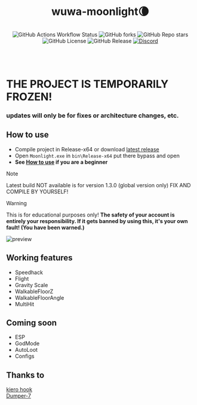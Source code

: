 <div align="center">
<h1>wuwa-moonlight🌘</h1></br>
<img alt="GitHub Actions Workflow Status" src="https://img.shields.io/github/actions/workflow/status/chadlrnsn/wuwa-moonlight/msbuild.yml?branch=master">
<img alt="GitHub forks" src="https://img.shields.io/github/forks/chadlrnsn/wuwa-moonlight">
<img alt="GitHub Repo stars" src="https://img.shields.io/github/stars/chadlrnsn/wuwa-moonlight">
<img alt="GitHub License" src="https://img.shields.io/github/license/chadlrnsn/wuwa-moonlight">
<img alt="GitHub Release" src="https://img.shields.io/github/v/release/chadlrnsn/wuwa-moonlight">
<a href="https://discord.gg/RJuN8UG4MJ"><img alt="Discord" src="https://img.shields.io/discord/1246834050119893064?logo=discord"></a>
</div>
</br></br></br>

# THE PROJECT IS TEMPORARILY FROZEN!
### updates will only be for fixes or architecture changes, etc.

## How to use
- Compile project in Release-x64 or download [latest release](https://github.com/chadlrnsn/wuwa-moonlight/releases)
- Open `Moonlight.exe` in `bin\Release-x64` put there bypass and open
- **See [How to use](HowToUse.md) if you are a beginner**

> [!Note]
> Latest build NOT available is for version 1.3.0 (global version only) 
> FIX AND COMPILE BY YOURSELF!



> [!Warning]
> This is for educational purposes only!
> **The safety of your account is entirely your responsibility. If it gets banned by using this, it's your own fault! (You have been warned.)**


![preview](https://i.imgur.com/OJwrALG.jpeg)

## Working features
- Speedhack
- Flight
- Gravity Scale
- WalkableFloorZ
- WalkableFloorAngle
- MultiHit

## Coming soon
- ESP
- GodMode
- AutoLoot
- Configs

## Thanks to
[kiero hook](https://github.com/rdbo/ImGui-DirectX-11-Kiero-Hook)</br>
[Dumper-7](https://github.com/Encryqed/Dumper-7)</br>